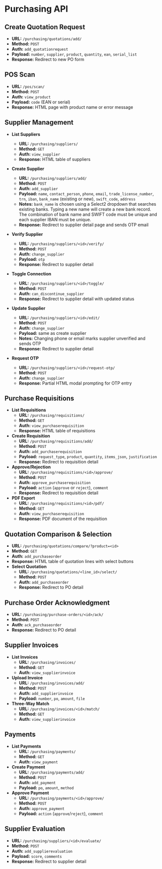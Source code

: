 # Purchasing API

## Create Quotation Request
- **URL:** `/purchasing/quotations/add/`
- **Method:** `POST`
- **Auth:** `add_quotationrequest`
- **Payload:** `number`, `supplier`, `product`, `quantity`, `ean`, `serial_list`
- **Response:** Redirect to new PO form

## POS Scan
- **URL:** `/pos/scan/`
- **Method:** `POST`
- **Auth:** `view_product`
- **Payload:** `code` (EAN or serial)
- **Response:** HTML page with product name or error message

## Supplier Management
- **List Suppliers**
  - **URL:** `/purchasing/suppliers/`
  - **Method:** `GET`
  - **Auth:** `view_supplier`
  - **Response:** HTML table of suppliers

- **Create Supplier**
  - **URL:** `/purchasing/suppliers/add/`
  - **Method:** `POST`
  - **Auth:** `add_supplier`
  - **Payload:** `name`, `contact_person`, `phone`, `email`, `trade_license_number`, `trn`, `iban`, `bank_name` (existing or new), `swift_code`, `address`
  - **Notes:** `bank_name` is chosen using a Select2 dropdown that searches existing banks. Typing a new name will create a new bank record. The combination of bank name and SWIFT code must be unique and each supplier IBAN must be unique.
  - **Response:** Redirect to supplier detail page and sends OTP email

- **Verify Supplier**
  - **URL:** `/purchasing/suppliers/<id>/verify/`
  - **Method:** `POST`
  - **Auth:** `change_supplier`
  - **Payload:** `otp`
  - **Response:** Redirect to supplier detail

- **Toggle Connection**
  - **URL:** `/purchasing/suppliers/<id>/toggle/`
  - **Method:** `POST`
  - **Auth:** `can_discontinue_supplier`
  - **Response:** Redirect to supplier detail with updated status

- **Update Supplier**
  - **URL:** `/purchasing/suppliers/<id>/edit/`
  - **Method:** `POST`
  - **Auth:** `change_supplier`
  - **Payload:** same as create supplier
  - **Notes:** Changing phone or email marks supplier unverified and sends OTP
  - **Response:** Redirect to supplier detail

- **Request OTP**
  - **URL:** `/purchasing/suppliers/<id>/request-otp/`
  - **Method:** `POST`
  - **Auth:** `change_supplier`
  - **Response:** Partial HTML modal prompting for OTP entry

## Purchase Requisitions
- **List Requisitions**
  - **URL:** `/purchasing/requisitions/`
  - **Method:** `GET`
  - **Auth:** `view_purchaserequisition`
  - **Response:** HTML table of requisitions
- **Create Requisition**
  - **URL:** `/purchasing/requisitions/add/`
  - **Method:** `POST`
  - **Auth:** `add_purchaserequisition`
  - **Payload:** `request_type`, `product`, `quantity`, `items_json`, `justification`
  - **Response:** Redirect to requisition detail
- **Approve/Rejection**
  - **URL:** `/purchasing/requisitions/<id>/approve/`
  - **Method:** `POST`
  - **Auth:** `approve_purchaserequisition`
  - **Payload:** `action` (`approve` or `reject`), `comment`
  - **Response:** Redirect to requisition detail
- **PDF Export**
  - **URL:** `/purchasing/requisitions/<id>/pdf/`
  - **Method:** `GET`
  - **Auth:** `view_purchaserequisition`
  - **Response:** PDF document of the requisition

## Quotation Comparison & Selection
- **URL:** `/purchasing/quotations/compare/?product=<id>`
- **Method:** `GET`
- **Auth:** `add_purchaseorder`
- **Response:** HTML table of quotation lines with select buttons
- **Select Quotation**
  - **URL:** `/purchasing/quotations/<line_id>/select/`
  - **Method:** `POST`
  - **Auth:** `add_purchaseorder`
  - **Response:** Redirect to PO detail

## Purchase Order Acknowledgment
- **URL:** `/purchasing/purchase-orders/<id>/ack/`
- **Method:** `POST`
- **Auth:** `ack_purchaseorder`
- **Response:** Redirect to PO detail

## Supplier Invoices
- **List Invoices**
  - **URL:** `/purchasing/invoices/`
  - **Method:** `GET`
  - **Auth:** `view_supplierinvoice`
- **Upload Invoice**
  - **URL:** `/purchasing/invoices/add/`
  - **Method:** `POST`
  - **Auth:** `add_supplierinvoice`
  - **Payload:** `number`, `po`, `amount`, `file`
- **Three-Way Match**
  - **URL:** `/purchasing/invoices/<id>/match/`
  - **Method:** `GET`
  - **Auth:** `view_supplierinvoice`

## Payments
- **List Payments**
  - **URL:** `/purchasing/payments/`
  - **Method:** `GET`
  - **Auth:** `view_payment`
- **Create Payment**
  - **URL:** `/purchasing/payments/add/`
  - **Method:** `POST`
  - **Auth:** `add_payment`
  - **Payload:** `po`, `amount`, `method`
- **Approve Payment**
  - **URL:** `/purchasing/payments/<id>/approve/`
  - **Method:** `POST`
  - **Auth:** `approve_payment`
  - **Payload:** `action` (`approve`/`reject`), `comment`

## Supplier Evaluation
- **URL:** `/purchasing/suppliers/<id>/evaluate/`
- **Method:** `POST`
- **Auth:** `add_supplierevaluation`
- **Payload:** `score`, `comments`
- **Response:** Redirect to supplier detail
